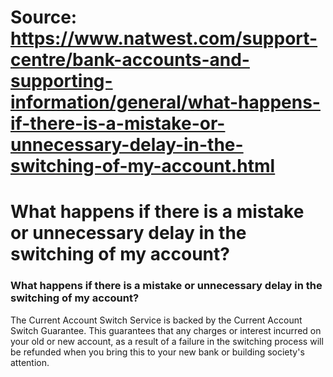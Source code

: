 # Source: https://www.natwest.com/support-centre/bank-accounts-and-supporting-information/general/what-happens-if-there-is-a-mistake-or-unnecessary-delay-in-the-switching-of-my-account.html

# What happens if there is a mistake or unnecessary delay in the switching of my account?

### What happens if there is a mistake or unnecessary delay in the switching of my account?

The Current Account Switch Service is backed by the Current Account Switch Guarantee. This guarantees that any charges or interest incurred on your old or new account, as a result of a failure in the switching process will be refunded when you bring this to your new bank or building society's attention.